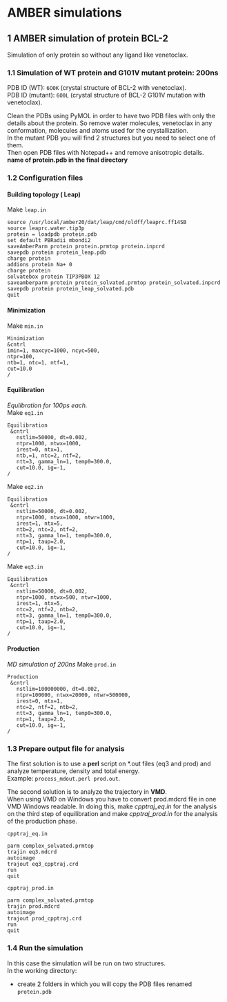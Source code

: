 # AMBER simulations

## 1 AMBER simulation of protein BCL-2 
Simulation of only protein so without any ligand like venetoclax.

### 1.1 Simulation of WT protein and G101V mutant protein: 200ns
PDB ID (WT): ```6O0K``` (crystal structure of BCL-2 with venetoclax).   
PDB ID (mutant): ```6O0L``` (crystal structure of BCL-2 G101V mutation with venetoclax).   

Clean the PDBs using PyMOL in order to have two PDB files with only the details about the protein. 
So remove water molecules, venetoclax in any conformation, molecules and atoms used for the crystallization.  
In the mutant PDB you will find 2 structures but you need to select one of them.  
Then open PDB files with Notepad++ and remove anisotropic details.  
**name of protein.pdb in the final directory**

### 1.2 Configuration files

#### Building topology ( Leap)

Make ```leap.in```
```
source /usr/local/amber20/dat/leap/cmd/oldff/leaprc.ff14SB
source leaprc.water.tip3p
protein = loadpdb protein.pdb
set default PBRadii mbondi2
saveAmberParm protein protein.prmtop protein.inpcrd
savepdb protein protein_leap.pdb
charge protein
addions protein Na+ 0
charge protein
solvatebox protein TIP3PBOX 12
saveamberparm protein protein_solvated.prmtop protein_solvated.inpcrd
savepdb protein protein_leap_solvated.pdb
quit
```
#### Minimization
Make ```min.in```
```
Minimization
&cntrl
imin=1, maxcyc=1000, ncyc=500,
ntpr=100,
ntb=1, ntc=1, ntf=1,  
cut=10.0
/
```

#### Equilibration
*Equlibration for 100ps each.*   
Make ```eq1.in```
```
Equilibration
 &cntrl
   nstlim=50000, dt=0.002,
   ntpr=1000, ntwx=1000,
   irest=0, ntx=1, 
   ntb,=1, ntc=2, ntf=2, 
   ntt=3, gamma_ln=1, temp0=300.0,
   cut=10.0, ig=-1,
/
```

Make ```eq2.in```
```
Equilibration
 &cntrl
   nstlim=50000, dt=0.002,
   ntpr=1000, ntwx=1000, ntwr=1000,
   irest=1, ntx=5,
   ntb=2, ntc=2, ntf=2,
   ntt=3, gamma_ln=1, temp0=300.0,
   ntp=1, taup=2.0,
   cut=10.0, ig=-1,
/
```

Make ```eq3.in```
```
Equilibration
 &cntrl
   nstlim=50000, dt=0.002,
   ntpr=1000, ntwx=500, ntwr=1000,
   irest=1, ntx=5,
   ntc=2, ntf=2, ntb=2,
   ntt=3, gamma_ln=1, temp0=300.0,
   ntp=1, taup=2.0,
   cut=10.0, ig=-1,
/
```

#### Production
*MD simulation of 200ns*
Make ```prod.in```
```
Production
 &cntrl
   nstlim=100000000, dt=0.002,
   ntpr=100000, ntwx=20000, ntwr=500000,
   irest=0, ntx=1,
   ntc=2, ntf=2, ntb=2,
   ntt=3, gamma_ln=1, temp0=300.0,
   ntp=1, taup=2.0,
   cut=10.0, ig=-1,
/
```

### 1.3 Prepare output file for analysis
The first solution is to use a **perl** script on *.out files (eq3 and prod) and analyze temperature, density and total energy.  
Example: ```process_mdout.perl prod.out```.

The second solution is to analyze the trajectory in **VMD**.  
When using VMD on Windows you have to convert prod.mdcrd file in one VMD Windows readable. 
In doing this, make *cpptraj_eq.in* for the analysis on the third step of equilibration and make *cpptraj_prod.in* for the analysis of the production phase.

```cpptraj_eq.in```
```
parm complex_solvated.prmtop
trajin eq3.mdcrd
autoimage
trajout eq3_cpptraj.crd
run
quit
```

```cpptraj_prod.in```
```
parm complex_solvated.prmtop
trajin prod.mdcrd
autoimage
trajout prod_cpptraj.crd
run
quit
```

### 1.4 Run the simulation
In this case the simulation will be run on two structures.  
In the working directory:
* create 2 folders in which you will copy the PDB files renamed ```protein.pdb```